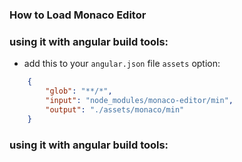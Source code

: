 ### How to Load Monaco Editor

### using it with angular build tools:

- add this to your `angular.json` file `assets` option:

``` json
    {
        "glob": "**/*",
        "input": "node_modules/monaco-editor/min",
        "output": "./assets/monaco/min"
    }
```

### using it with angular build tools: